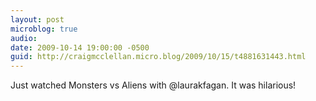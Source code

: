 ```yaml
---
layout: post
microblog: true
audio: 
date: 2009-10-14 19:00:00 -0500
guid: http://craigmcclellan.micro.blog/2009/10/15/t4881631443.html
---
```

Just watched Monsters vs Aliens with @laurakfagan. It was hilarious!
